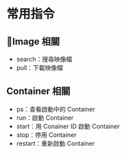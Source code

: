 # 常用指令

## Image 相關

* search：搜尋映像檔
* pull：下載映像檔

## Container 相關

* ps：查看啟動中的 Container
* run：啟動 Container
* start：用 Conainer ID 啟動 Container
* stop：停用 Container
* restart：重新啟動 Container





